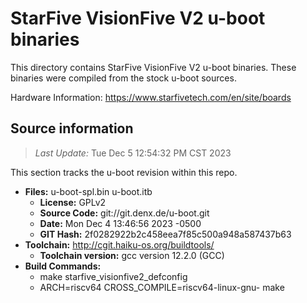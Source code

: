 StarFive VisionFive V2 u-boot binaries
===================

This directory contains StarFive VisionFive V2 u-boot binaries.
These binaries were compiled from the stock u-boot sources.

Hardware Information: <https://www.starfivetech.com/en/site/boards>

Source information
-------------
> *Last Update:* Tue Dec  5 12:54:32 PM CST 2023

This section tracks the u-boot revision within this repo.

* **Files:**  u-boot-spl.bin u-boot.itb
  * **License:** GPLv2
  * **Source Code:** git://git.denx.de/u-boot.git
  * **Date:** Mon Dec 4 13:46:56 2023 -0500
  * **GIT Hash:** 2f0282922b2c458eea7f85c500a948a587437b63
* **Toolchain:** http://cgit.haiku-os.org/buildtools/
  * **Toolchain version:** gcc version 12.2.0 (GCC) 
* **Build Commands:**
  * make starfive_visionfive2_defconfig
  * ARCH=riscv64 CROSS_COMPILE=riscv64-linux-gnu- make
